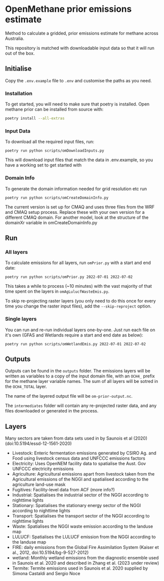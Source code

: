 # OpenMethane prior emissions estimate

Method to calculate a gridded, prior emissions estimate for methane across Australia.

This repository is matched with downloadable input data so that it will run out of the box.

## Initialise

Copy the `.env.example` file to `.env` and customise the paths as you need.

### Installation

To get started, you will need to make sure that poetry is installed.
Open methane prior can be installed from source with:

```bash
poetry install --all-extras
```

### Input Data

To download all the required input files, run:

```console
poetry run python scripts/omDownloadInputs.py
```

This will download input files that match the data in .env.example, so you have a working set to get started with

### Domain Info

To generate the domain information needed for grid resolution etc run

```console
poetry run python scripts/omCreateDomainInfo.py
```

The current version is set up for CMAQ and uses three files from the
WRF and CMAQ setup process. Replace these with your own version for a
different CMAQ domain. For another model, look at the structure of the
domainXr variable in omCreateDomainInfo.py

## Run

### All layers

To calculate emissions for all layers, run `omPrior.py` with a start and end date:

```console
poetry run python scripts/omPrior.py 2022-07-01 2022-07-02
```

This takes a while to process (~10 minutes) with the vast majority of that time spent on the layers in `omAgLulucfWasteEmis.py`.

To skip re-projecting raster layers (you only need to do this once for every time you change the raster input files), add the `--skip-reproject` option.

### Single layers

You can run and re-run individual layers one-by-one. Just run each file on it's own (GFAS and Wetlands require a start and end date as below):

```console
poetry run python scripts/omWetlandEmis.py 2022-07-01 2022-07-02
```

## Outputs

Outputs can be found in the `outputs` folder. The emissions layers will be written as variables to a copy of the input domain file, with an `OCH4_` prefix for the methane layer variable names. The sum of all layers will be sotred in the `OCH4_TOTAL` layer.

The name of the layered output file will be `om-prior-output.nc`.

The `intermediates` folder will contain any re-projected raster data, and any files downloaded or generated in the process.

## Layers

Many sectors are taken from data sets used in by Saunois et al (2020) (doi:10.5194/essd-12-1561-2020)

- Livestock: Enteric fermentation emissions generated by CSIRO Ag. and Food using livestock census data and UNFCCC emissions factors
- Electricity: Uses OpenNEM facility data to spatialise the Aust. Gov UNFCCC electricity emissions
- Agriculture: Agricultural emissions apart from livestock taken from the Agricultural emissions of the NGGI and spatialised according to the agriculture land-use mask
- Fugitives: Facility-level data from ACF (more info?)
- Industrial: Spatialises the industrial sector of the NGGI according to nighttime lights
- Stationary: Spatialises the stationary energy sector of the NGGI according to nighttime lights
- Transport: Spatialises the transport sector of the NGGI according to nighttime lights
- Waste: Spatialises the NGGI waste emission according to the landuse map
- LULUCF: Spatialises the LULUCF emission from the NGGI according to the landuse map
- FIRE: daily emissions from the Global Fire Assimilation System (Kaiser et al., 2012, doi:10.5194/bg-9-527-2012)
- wetland: Monthly wetland emissions from the diagnostic ensemble used in Saunois et al. 2020 and described in Zhang et al. (2023 under review)
- Termite: Termite emissions used in Saunois et al. 2020 supplied by Simona Castaldi and Sergio Noce
